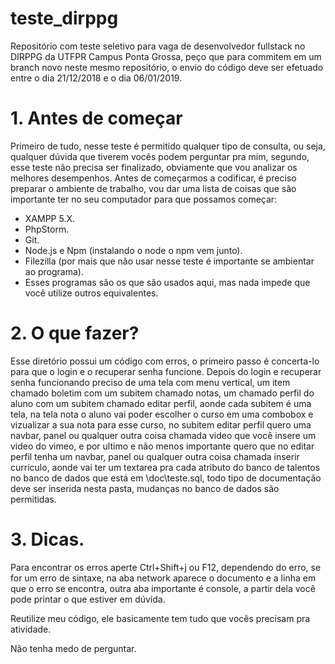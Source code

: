 # teste_dirppg
Repositório com teste seletivo para vaga de desenvolvedor fullstack no DIRPPG da UTFPR Campus Ponta Grossa, peço que para commitem em um branch novo neste mesmo repositório, o envio do código deve ser efetuado entre o dia 21/12/2018 e o dia 06/01/2019.

# 1. Antes de começar
Primeiro de tudo, nesse teste é permitido qualquer tipo de consulta, ou seja, qualquer dúvida que tiverem vocês podem perguntar pra mim, segundo, esse teste não precisa ser finalizado, obviamente que vou analizar os melhores desempenhos. Antes de começarmos a codificar, é preciso preparar o ambiente de trabalho, vou dar uma lista de coisas que são importante ter no seu computador para que possamos começar:

- XAMPP 5.X.
- PhpStorm.
- Git.
- Node.js e Npm (instalando o node o npm vem junto).
- Filezilla (por mais que não usar nesse teste é importante se ambientar ao programa).
- Esses programas são os que são usados aqui, mas nada impede que você utilize outros equivalentes.

# 2. O que fazer?
Esse diretório possui um código com erros, o primeiro passo é concerta-lo para que o login e o recuperar senha funcione. Depois do login e recuperar senha funcionando preciso de uma tela com menu vertical, um item chamado boletim com um subitem chamado notas, um chamado perfil do aluno com um subitem chamado editar perfil, aonde cada subitem é uma tela, na tela nota o aluno vai poder escolher o curso em uma combobox e vizualizar a sua nota para esse curso, no subitem editar perfil quero uma navbar, panel ou qualquer outra coisa chamada video que você insere um video do vimeo, e por ultimo e não menos importante quero que no editar perfil tenha um navbar, panel ou qualquer outra coisa chamada inserir curriculo, aonde vai ter um textarea pra cada atributo do banco de talentos no banco de dados que está em \doc\teste.sql, todo tipo de documentação deve ser inserida nesta pasta, mudanças no banco de dados são permitidas.

# 3. Dicas.
Para encontrar os erros aperte Ctrl+Shift+j ou F12, dependendo do erro, se for um erro de sintaxe, na aba network aparece o documento e a linha em que o erro se encontra, outra aba importante é console, a partir dela você pode printar o que estiver em dúvida.

Reutilize meu código, ele basicamente tem tudo que vocês precisam pra atividade.

Não tenha medo de perguntar.
